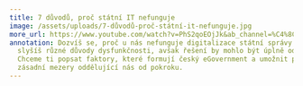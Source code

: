 ```yaml
---
title: 7 důvodů, proč státní IT nefunguje
image: /assets/uploads/7-důvodů-proč-státní-it-nefunguje.jpg
more_url: https://www.youtube.com/watch?v=PhS2qoEOjJk&ab_channel=%C4%8Cesko.Digital
annotation: Dozvíš se, proč u nás nefunguje digitalizace státní správy. Dokola
  slyšíš různé důvody dysfunkčnosti, avšak řešení by mohlo být úplně odlišné.
  Chceme ti popsat faktory, které formují český eGovernment a umožnit pochopení
  zásadní mezery oddělující nás od pokroku.
---
```

